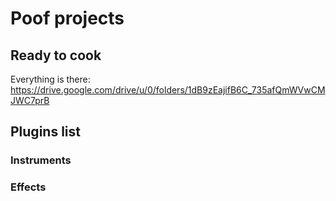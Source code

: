 # Poof projects

## Ready to cook

Everything is there: https://drive.google.com/drive/u/0/folders/1dB9zEajifB6C_735afQmWVwCMJWC7prB

## Plugins list

### Instruments

### Effects 
